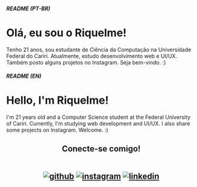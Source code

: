 ##### README (PT-BR)
# Olá, eu sou o Riquelme!
Tenho 21 anos, sou estudante de Ciência da Computação na Universidade Federal do Cariri. Atualmente, estudo desenvolvimento web e UI/UX. Também posto alguns projetos no Instagram. Seja bem-vindo. :)

##### README (EN)
# Hello, I'm Riquelme!
I'm 21 years old and a Computer Science student at the Federal University of Cariri. Currently, I'm studying web development and UI/UX. I also share some projects on Instagram. Welcome. :)

<h2 align="center">Conecte-se comigo!
<p align="center">
  <br>
<a href="https://github.com/RiquelmeJ"><img align="center" src="https://i.ibb.co/5vKQZSb/github.png" alt="github" border="0"></a>
<a href="https://www.instagram.com/rique_comp/"><img align="center" src="https://i.ibb.co/GT7PZxx/instagram.png" alt="instagram" border="0"></a>
<a href="https://www.linkedin.com/in/riquelmejatay/"><img align="center" src="https://i.ibb.co/fCwfrnt/linkedin.png" alt="linkedin" border="0"></a>
</p>
